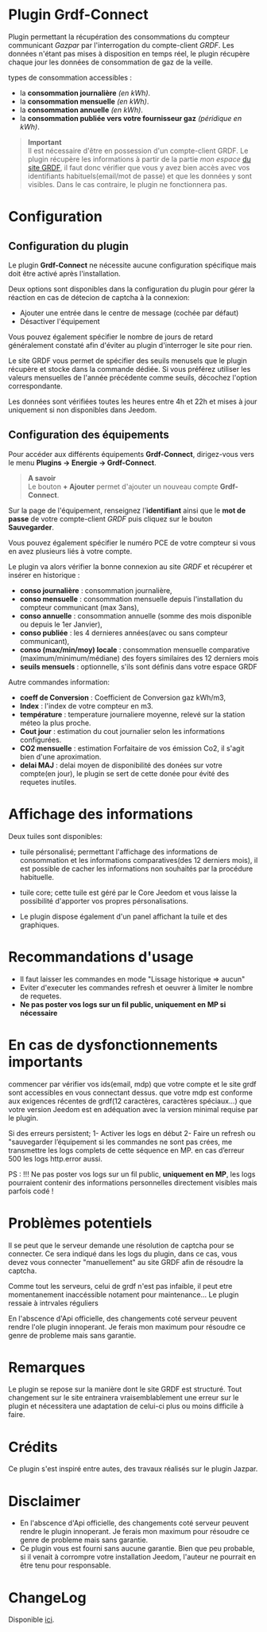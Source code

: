 # Plugin Grdf-Connect

Plugin permettant la récupération des consommations du compteur communicant *Gazpar* par l'interrogation du compte-client *GRDF*. Les données n'étant pas mises à disposition en temps réel, le plugin récupère chaque jour les données de consommation de gaz de la veille. 

types de consommation accessibles :
- la **consommation journalière** *(en kWh)*.
- la **consommation mensuelle** *(en kWh)*.
- la **consommation annuelle** *(en kWh)*.
- la **consommation publiée vers votre fournisseur gaz** *(péridique en kWh)*.

>**Important**      
>Il est nécessaire d'être en possession d'un compte-client GRDF. Le plugin récupère les informations à partir de la partie *mon espace* <a href="https://monespace.grdf.fr/monespace/particulier/accueil" target="_blank">du site GRDF</a>, il faut donc vérifier que vous y avez bien accès avec vos identifiants habituels(email/mot de passe) et que les données y sont visibles. Dans le cas contraire, le plugin ne fonctionnera pas.

# Configuration

## Configuration du plugin

Le plugin **Grdf-Connect** ne nécessite aucune configuration spécifique mais doit être activé après l'installation.

Deux options sont disponibles dans la configuration du plugin pour gérer la réaction en cas de détecion de captcha à la connexion:
- Ajouter une entrée dans le centre de message (cochée par défaut)
- Désactiver l'équipement 

Vous pouvez également spécifier le nombre de jours de retard généralement constaté afin d'éviter au plugin d'interroger le site pour rien.

Le site GRDF vous permet de spécifier des seuils menusels que le plugin récupère et stocke dans la commande dédiée.
Si vous préférez utiliser les valeurs mensuelles de l'année précédente comme seuils, décochez l'option correspondante.

Les données sont vérifiées toutes les heures entre 4h et 22h et mises à jour uniquement si non disponibles dans Jeedom.

## Configuration des équipements

Pour accéder aux différents équipements **Grdf-Connect**, dirigez-vous vers le menu **Plugins → Energie → Grdf-Connect**.

> **A savoir**    
> Le bouton **+ Ajouter** permet d'ajouter un nouveau compte **Grdf-Connect**.

Sur la page de l'équipement, renseignez l'**identifiant** ainsi que le **mot de passe** de votre compte-client *GRDF* puis cliquez sur le bouton **Sauvegarder**.

Vous pouvez également spécifier le numéro PCE de votre compteur si vous en avez plusieurs liés à votre compte.

Le plugin va alors vérifier la bonne connexion au site *GRDF* et récupérer et insérer en historique :
- **conso journalière** : consommation journalière,
- **conso mensuelle** : consommation mensuelle depuis l'installation du compteur communicant (max 3ans),
- **conso annuelle** : consommation annuelle (somme des mois disponible ou depuis le 1er Janvier),
- **conso publiée** : les 4 dernieres années(avec ou sans compteur communicant),
- **conso (max/min/moy) locale** : consommation mensuelle comparative (maximum/minimum/médiane) des foyers similaires  des 12 derniers mois
- **seuils mensuels** : optionnelle, s'ils sont définis dans votre espace GRDF 

Autre commandes information:
- **coeff de Conversion** : Coefficient de Conversion gaz kWh/m3,
- **Index** : l'index de votre compteur en m3.
- **température** : temperature journaliere moyenne, relevé sur la station méteo la plus proche.
- **Cout jour** : estimation du cout journalier selon les informations configurées.
- **CO2 mensuelle** : estimation Forfaitaire de vos émission Co2, il s'agit bien d'une aproximation.
- **delai MAJ** : delai moyen de disponibilité des donées sur votre compte(en jour), le plugin se sert de cette donée pour évité des requetes inutiles.

# Affichage des informations
Deux tuiles sont disponibles: 
- tuile pérsonalisé; permettant l'affichage des informations  de consommation et les informations comparatives(des 12 derniers mois), il est possible de cacher les informations non souhaités par la procédure habituelle.
- tuile core; cette tuile est géré par le Core Jeedom et vous laisse la possibilité d'apporter vos propres pérsonalisations.

- Le plugin dispose également d'un panel affichant la tuile et des graphiques.

# Recommandations d'usage
- Il faut laisser les commandes en mode "Lissage historique => aucun"
- Eviter d'executer les commandes refresh et oeuvrer à limiter le nombre de requetes.
- **Ne pas poster vos logs sur un fil public, uniquement en MP si nécessaire**

# En cas de dysfonctionnements importants
commencer par vérifier vos ids(email, mdp)
que votre compte et le site grdf sont accessibles en vous connectant dessus.
que votre mdp est conforme aux exigences récentes de grdf(12 caractères, caractères spéciaux…)
que votre version Jeedom est en adéquation avec la version minimal requise par le plugin.

Si des erreurs persistent;
1- Activer les logs en début
2- Faire un refresh ou "sauvegarder l’équipement si les commandes ne sont pas crées, me transmettre les logs complets de cette séquence en MP. 
en cas d’erreur 500 les logs http.error aussi.

PS : !!! Ne pas poster vos logs sur un fil public, **uniquement en MP**, les logs pourraient contenir des informations personnelles directement visibles mais parfois codé !


# Problèmes potentiels

Il se peut que le serveur demande une résolution de captcha pour se connecter.
Ce sera indiqué dans les logs du plugin, dans ce cas, vous devez vous connecter "manuellement" au site GRDF afin de résoudre la captcha.

Comme tout les serveurs, celui de grdf n'est pas infaible, il peut etre momentanement inaccéssible notament pour maintenance...
Le plugin ressaie à intrvales réguliers

En l'abscence d'Api officielle, des changements coté serveur peuvent rendre l'ole plugin innoperant. Je ferais mon maximum pour résoudre ce genre de probleme mais sans garantie.

# Remarques

Le plugin se repose sur la manière dont le site GRDF est structuré. Tout changement sur le site entrainera vraisemblablement une erreur sur le plugin et nécessitera une adaptation de celui-ci plus ou moins difficile à faire.


# Crédits

Ce plugin s'est inspiré entre autes, des travaux réalisés sur le plugin Jazpar.


# Disclaimer

-   En l'abscence d'Api officielle, des changements coté serveur peuvent rendre le plugin innoperant. Je ferais mon maximum pour résoudre ce genre de probleme mais sans garantie.
-   Ce plugin vous est fourni sans aucune garantie. Bien que peu probable, si il venait à corrompre votre installation Jeedom, l'auteur ne pourrait en être tenu pour responsable.

# ChangeLog
Disponible [ici](./changelog.html).
